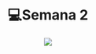 <h1 align="center"> 💻Semana 2 </h1>
<div align="center">
<img src="https://media.giphy.com/media/26gsqQxPQXHBiBEUU/giphy.gif?cid=ecf05e47ll7xk5ytp6uokq8m31uzuzgdoecus854lsajaffk&rid=giphy.gif&ct=g"/>
 </div>
<br>
